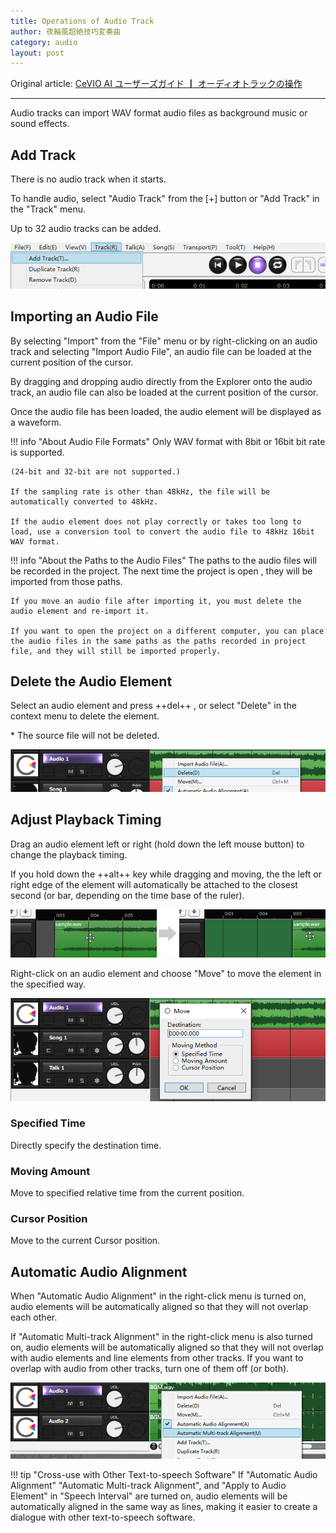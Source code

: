 ```yaml
---
title: Operations of Audio Track
author: 夜輪風超絶技巧変奏曲
category: audio
layout: post
---
```

Original article: [CeVIO AI ユーザーズガイド ┃ オーディオトラックの操作](https://cevio.jp/guide/cevio_ai/audio/)

---

Audio tracks can import WAV format audio files as background music or sound effects.

## Add Track

There is no audio track when it starts.

To handle audio, select "Audio Track" from the [+] button or "Add Track" in the "Track" menu.

Up to 32 audio tracks can be added.

![add track](images/audio_1.png)

## Importing an Audio File

By selecting "Import" from the "File" menu or by right-clicking on an audio track and selecting "Import Audio File", an audio file can be loaded at the current position of the cursor.

By dragging and dropping audio directly from the Explorer onto the audio track, an audio file can also be loaded at the current position of the cursor.

Once the audio file has been loaded, the audio element will be displayed as a waveform.

!!! info "About Audio File Formats"
    Only WAV format with 8bit or 16bit bit rate is supported.

    (24-bit and 32-bit are not supported.)

    If the sampling rate is other than 48kHz, the file will be automatically converted to 48kHz.
    
    If the audio element does not play correctly or takes too long to load, use a conversion tool to convert the audio file to 48kHz 16bit WAV format.

!!! info "About the Paths to the Audio Files"
    The paths to the audio files will be recorded in the project. The next time the project is open , they will be imported from those paths.

    If you move an audio file after importing it, you must delete the audio element and re-import it.

    If you want to open the project on a different computer, you can place the audio files in the same paths as the paths recorded in project file, and they will still be imported properly.

## Delete the Audio Element

Select an audio element and press ++del++ , or select "Delete" in the context menu to delete the element.

\* The source file will not be deleted.

![delete audio element](images/audio_3.png)

## Adjust Playback Timing

Drag an audio element left or right (hold down the left mouse button) to change the playback timing.

If you hold down the ++alt++ key while dragging and moving, the the left or right edge of the element will automatically be attached to the closest second (or bar, depending on the time base of the ruler).

![adjust audio playback time](images/audio_4.png)

Right-click on an audio element and choose "Move" to move the element in the specified way.

![move audio element](images/audio_5.png)

### Specified Time

Directly specify the destination time.

### Moving Amount

Move to specified relative time from the current position.

### Cursor Position

Move to the current Cursor position.

## Automatic Audio Alignment

When "Automatic Audio Alignment" in the right-click menu is turned on, audio elements will be automatically aligned so that they will not overlap each other.

If "Automatic Multi-track Alignment" in the right-click menu is also turned on, audio elements will be automatically aligned so that they will not overlap with audio elements and line elements from other tracks. If you want to overlap with audio from other tracks, turn one of them off (or both).

![auto align audio](images/audio_6.png)

!!! tip "Cross-use with Other Text-to-speech Software"
    If "Automatic Audio Alignment" "Automatic Multi-track Alignment", and "Apply to Audio Element" in "Speech Interval" are turned on, audio elements will be automatically aligned in the same way as lines, making it easier to create a dialogue with other text-to-speech software.
